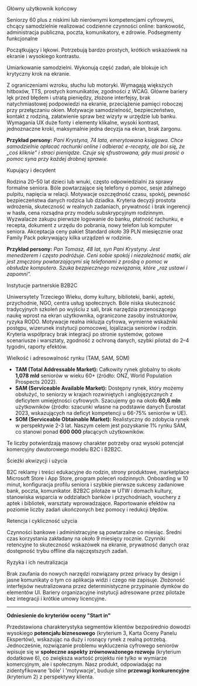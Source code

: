 Główny użytkownik końcowy

Seniorzy 60 plus z niskimi lub nierównymi kompetencjami cyfrowymi, chcący samodzielnie realizować codzienne czynności online: bankowość, administracja publiczna, poczta, komunikatory, e zdrowie.
 Podsegmenty funkcjonalne

Początkujący i lękowi. Potrzebują bardzo prostych, krótkich wskazówek na ekranie i wysokiego kontrastu.

Umiarkowanie samodzielni. Wykonują część zadań, ale blokuje ich krytyczny krok na ekranie.

Z ograniczeniami wzroku, słuchu lub motoryki. Wymagają większych hitboxów, TTS, prostych komunikatów, zgodności z WCAG.
 Główne bariery lęk przed błędem i utratą pieniędzy, złożone interfejsy, brak natychmiastowej podpowiedzi na ekranie, przeciążenie pamięci roboczej przy przełączaniu okien.
 Motywacje samodzielność, bezpieczeństwo, kontakt z rodziną, załatwienie spraw bez wizyty w urzędzie lub banku.
 Wymagania UX duże fonty i elementy klikalne, wysoki kontrast, jednoznaczne kroki, maksymalnie jedna decyzja na ekran, brak żargonu.

**Przykład persony:** *Pani Krystyna, 74 lata, emerytowana księgowa. Chce samodzielnie opłacać rachunki online i odbierać e-recepty, ale boi się, że „coś kliknie” i straci pieniądze. Czuje się sfrustrowana, gdy musi prosić o pomoc syna przy każdej drobnej sprawie.*

Kupujący i decydent

Rodzina 20–50 lat dzieci lub wnuki, często odpowiedzialni za sprawy formalne seniora.
 Bóle powtarzające się telefony o pomoc, sesje zdalnego pulpitu, napięcia w relacji.
 Motywacje oszczędność czasu, spokój, pewność bezpieczeństwa danych rodzica lub dziadka.
 Kryteria decyzji prostota wdrożenia, skuteczność w realnych zadaniach, prywatność i brak ingerencji w hasła, cena rozsądna przy modelu subskrypcyjnym rodzinnym.
 Wyzwalacze zakupu pierwsze logowanie do banku, płatność rachunku, e recepta, dokument z urzędu do pobrania, nowy telefon lub komputer seniora.
 Akceptacja ceny pakiet Standard około 39 PLN miesięcznie oraz Family Pack pokrywający kilka urządzeń w rodzinie.

**Przykład persony:** *Pan Tomasz, 48 lat, syn Pani Krystyny. Jest menedżerem i często podróżuje. Ceni sobie spokój i niezależność matki, ale jest zmęczony powtarzającymi się telefonami z prośbą o pomoc w obsłudze komputera. Szuka bezpiecznego rozwiązania, które „raz ustawi i zapomni”.*

Instytucje partnerskie B2B2C

Uniwersytety Trzeciego Wieku, domy kultury, biblioteki, banki, apteki, przychodnie, NGO, centra usług społecznych.
 Bóle niska skuteczność tradycyjnych szkoleń po wyjściu z sali, brak narzędzia przenoszącego naukę wprost na ekran użytkownika, ograniczone zasoby instruktorów, ryzyka RODO.
 Motywacje realna inkluzja cyfrowa, wymierne wskaźniki postępu, wizerunek instytucji pomocowej, lojalizacja seniorów i rodzin.
 Kryteria współpracy brak integracji po stronie systemów, gotowe scenariusze i warsztaty, zgodność z ochroną danych, szybki pilotaż do 2–4 tygodni, raporty efektów.

Wielkość i adresowalność rynku (TAM, SAM, SOM)

*   **TAM (Total Addressable Market):** Całkowity rynek globalny to około **1,078 mld** seniorów w wieku 60+ (źródło: ONZ, World Population Prospects 2022).
*   **SAM (Serviceable Available Market):** Dostępny rynek, który możemy obsłużyć, to seniorzy w krajach rozwiniętych i anglojęzycznych z deficytem umiejętności cyfrowych. Szacujemy go na około **60,6 mln** użytkowników (źródło: szacunki własne na podstawie danych Eurostat 2023, wskazujących na deficyt kompetencji u 66-75% seniorów w UE).
*   **SOM (Serviceable Obtainable Market):** Realistyczny do zdobycia rynek w perspektywie 2-3 lat. Naszym celem jest pozyskanie 1% rynku SAM, co stanowi ponad **600 000** płacących użytkowników.

Te liczby potwierdzają masowy charakter potrzeby oraz wysoki potencjał komercyjny dwutorowego modelu B2C i B2B2C.

Ścieżki akwizycji i użycia

B2C reklamy i treści edukacyjne do rodzin, strony produktowe, marketplace Microsoft Store i App Store, program poleceń rodzinnych. Onboarding w 10 minut, konfiguracja profilu seniora i szybkie pierwsze sukcesy zadaniowe bank, poczta, komunikator.
 B2B2C pilotaże w UTW i domach kultury, stanowiska wsparcia w oddziałach banków i przychodniach, vouchery z aptek i bibliotek, warsztaty wprowadzające. Raportowanie efektów na poziomie liczby zadań ukończonych bez pomocy i redukcji błędów.

Retencja i cykliczność użycia

Czynności bankowe i administracyjne są powtarzalne co miesiąc. Średni czas korzystania zakładany na około 9 miesięcy rocznie. Czynniki retencyjne to skuteczność wskazówek na ekranie, prywatność danych oraz dostępność trybu offline dla najczęstszych zadań.

Ryzyka i ich neutralizacja

Brak zaufania do nowych narzędzi rozwiązany przez privacy by design i jasne komunikaty o tym co aplikacja widzi i czego nie zapisuje. Złożoność interfejsów neutralizowana przez deterministyczne przypinanie dymków do elementów UI. Bariery organizacyjne instytucji adresowane przez pilotaże bez integracji i krótkie umowy licencyjne.

---
**Odniesienie do kryteriów oceny "Start in"**

Przedstawiona charakterystyka segmentów klientów bezpośrednio dowodzi wysokiego **potencjału biznesowego** (kryterium 3, Karta Oceny Panelu Ekspertów), wskazując na duży i rosnący rynek z realną potrzebą. Jednocześnie, rozwiązanie problemu wykluczenia cyfrowego seniorów wpisuje się w **społeczne aspekty zrównoważonego rozwoju** (kryterium dodatkowe 6), co zwiększa wartość projektu nie tylko w wymiarze komercyjnym, ale i społecznym. Nasz produkt, odpowiadając na zidentyfikowane 'bóle' i 'motywacje', buduje silne **przewagi konkurencyjne** (kryterium 2) z perspektywy klienta.
